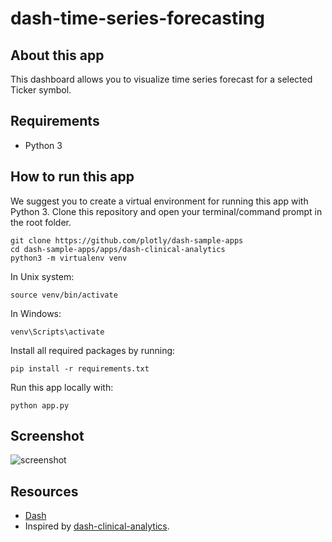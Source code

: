 # dash-time-series-forecasting

## About this app

This dashboard allows you to visualize time series forecast for a selected Ticker symbol.

## Requirements

* Python 3

## How to run this app

We suggest you to create a virtual environment for running this app with Python 3. Clone this repository 
and open your terminal/command prompt in the root folder.

```
git clone https://github.com/plotly/dash-sample-apps
cd dash-sample-apps/apps/dash-clinical-analytics
python3 -m virtualenv venv

```
In Unix system:
```
source venv/bin/activate

```
In Windows: 

```
venv\Scripts\activate
```

Install all required packages by running:
```
pip install -r requirements.txt
```

Run this app locally with:
```
python app.py
```

## Screenshot

![screenshot](img/screencapture.png)

## Resources

* [Dash](https://dash.plot.ly/)
* Inspired by [dash-clinical-analytics](https://github.com/plotly/dash-sample-apps/tree/main/apps/dash-clinical-analytics).


